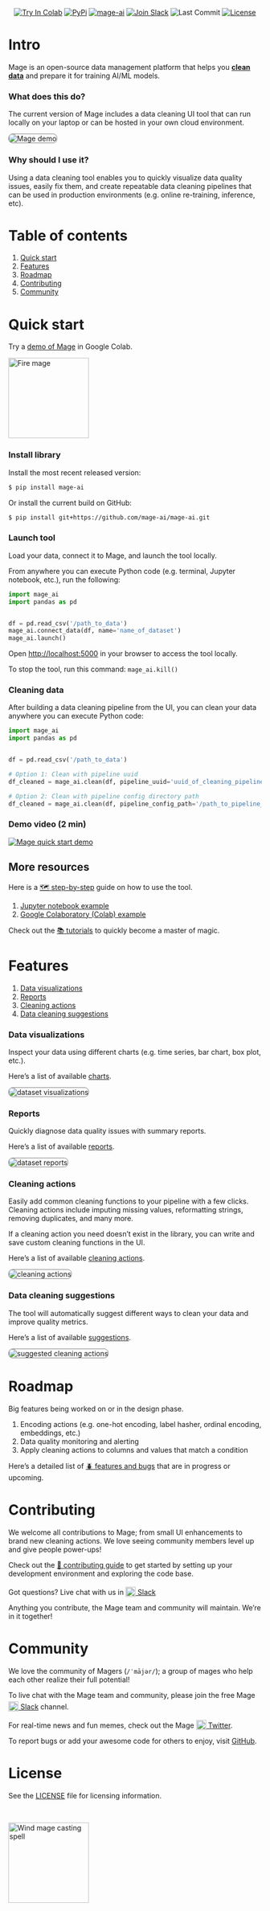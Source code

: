 <div class='myWrapper' markdown='1' align=center>

[![Try In Colab](https://colab.research.google.com/assets/colab-badge.svg)](https://colab.research.google.com/drive/1Pc6dpAolwuSKuoOEpWSWgx6MbNraSMVE?usp=sharing)
[![PyPi](https://img.shields.io/pypi/v/mage-ai?color=orange)](https://pypi.org/project/mage-ai/)
[![mage-ai](https://img.shields.io/circleci/build/gh/mage-ai/mage-ai?color=%23159946&label=CircleCI&logo=circleci)](#)
[![Join Slack](https://img.shields.io/badge/Slack-Join%20Slack-blueviolet?logo=slack)](https://join.slack.com/t/mageai/shared_invite/zt-1adn34w4m-t~TcnPTlo3~5~d_0raOp6A)
![Last Commit](https://img.shields.io/github/last-commit/mage-ai/mage-ai?color=purple&logo=github)
[![License](https://img.shields.io/github/license/mage-ai/mage-ai?color=red)](https://opensource.org/licenses/Apache-2.0)
</div>


# Intro
Mage is an open-source data management platform
that helps you
<span style="text-decoration: underline"><b>clean data</b></span> and
prepare it for training AI/ML models.

### What does this do?
The current version of Mage includes a data cleaning UI tool that can run locally on your laptop or
can be hosted in your own cloud environment.

<img
  alt="Mage demo"
  src="media/quick-demo.gif"
  style="border: 1px solid gray; border-radius: 8px;"
/>

### Why should I use it?
Using a data cleaning tool enables you to quickly visualize data quality issues,
easily fix them, and create repeatable data cleaning pipelines that can be used in
production environments (e.g. online re-training, inference, etc).

# Table of contents
1. [Quick start](#quick-start)
1. [Features](#features)
1. [Roadmap](#roadmap)
1. [Contributing](#contributing)
1. [Community](#community)

# Quick start

Try a [demo of Mage](https://colab.research.google.com/drive/1Pc6dpAolwuSKuoOEpWSWgx6MbNraSMVE?usp=sharing) in Google Colab.

<img alt="Fire mage" height="160" src="media/mage-fire-charging-up.svg" />

### Install library
Install the most recent released version:
```bash
$ pip install mage-ai
```

Or install the current build on GitHub:
```bash
$ pip install git+https://github.com/mage-ai/mage-ai.git
```

### Launch tool
Load your data, connect it to Mage, and launch the tool locally.


From anywhere you can execute Python code (e.g. terminal, Jupyter notebook, etc.),
run the following:

```python
import mage_ai
import pandas as pd


df = pd.read_csv('/path_to_data')
mage_ai.connect_data(df, name='name_of_dataset')
mage_ai.launch()
```

Open [http://localhost:5000](http://localhost:5000) in your browser to access the tool locally.

To stop the tool, run this command: `mage_ai.kill()`

### Cleaning data
After building a data cleaning pipeline from the UI,
you can clean your data anywhere you can execute Python code:

```python
import mage_ai
import pandas as pd


df = pd.read_csv('/path_to_data')

# Option 1: Clean with pipeline uuid
df_cleaned = mage_ai.clean(df, pipeline_uuid='uuid_of_cleaning_pipeline')

# Option 2: Clean with pipeline config directory path
df_cleaned = mage_ai.clean(df, pipeline_config_path='/path_to_pipeline_config_dir')
```

### Demo video (2 min)

[![Mage quick start demo](media/mage-demo-quick-start-youtube-preview.png)](https://www.youtube.com/watch?v=cRib1zOaqWs "Mage quick start demo")

## More resources

Here is a [🗺️ step-by-step](docs/tutorials/quick-start.md) guide on how to use the tool.

1. [Jupyter notebook example](docs/tutorials/assets/quick-start.ipynb)
1. [Google Colaboratory (Colab) example](https://colab.research.google.com/drive/1Pc6dpAolwuSKuoOEpWSWgx6MbNraSMVE?usp=sharing)

Check out the [📚 tutorials](docs/tutorials/README.md) to quickly become a master of magic.

# Features

1. [Data visualizations](#data-visualizations)
1. [Reports](#reports)
1. [Cleaning actions](#cleaning-actions)
1. [Data cleaning suggestions](#data-cleaning-suggestions)

### Data visualizations
Inspect your data using different charts (e.g. time series, bar chart, box plot, etc.).

Here’s a list of available [charts](docs/charts/README.md).

<img
  alt="dataset visualizations"
  src="media/dataset-overview-visualizations.png"
  style="border: 1px solid gray; border-radius: 8px;"
/>

### Reports
Quickly diagnose data quality issues with summary reports.

Here’s a list of available [reports](docs/reports/README.md).

<img
  alt="dataset reports"
  src="media/dataset-overview-reports.png"
  style="border: 1px solid gray; border-radius: 8px;"
/>

### Cleaning actions
Easily add common cleaning functions to your pipeline with a few clicks.
Cleaning actions include imputing missing values, reformatting strings, removing duplicates,
and many more.

If a cleaning action you need doesn’t exist in the library,
you can write and save custom cleaning functions in the UI.

Here’s a list of available [cleaning actions](docs/actions/README.md).

<img
  alt="cleaning actions"
  src="media/dataset-overview-actions-preview.png"
  style="border: 1px solid gray; border-radius: 8px;"
/>

### Data cleaning suggestions
The tool will automatically suggest different ways to clean your data and improve quality metrics.

Here’s a list of available [suggestions](docs/suggestions/README.md).

<img
  alt="suggested cleaning actions"
  src="media/dataset-overview.png"
  style="border: 1px solid gray; border-radius: 8px;"
/>

# Roadmap
Big features being worked on or in the design phase.

1. Encoding actions (e.g. one-hot encoding, label hasher, ordinal encoding, embeddings, etc.)
1. Data quality monitoring and alerting
1. Apply cleaning actions to columns and values that match a condition

Here’s a detailed list of [🪲 features and bugs](https://airtable.com/shrE1pn6fRsVlniOV)
that are in progress or upcoming.

# Contributing
We welcome all contributions to Mage;
from small UI enhancements to brand new cleaning actions.
We love seeing community members level up and give people power-ups!

Check out the [🎁 contributing guide](/docs/contributing/README.md) to get started
by setting up your development environment and
exploring the code base.

Got questions? Live chat with us in
[<img alt="Slack" height="20" src="https://thepostsportsbar.com/wp-content/uploads/2017/02/Slack-Logo.png" style="position: relative; top: 4px;" /> Slack](https://www.mage.ai/chat)

Anything you contribute, the Mage team and community will maintain. We’re in it together!

# Community
We love the community of Magers (`/ˈmājər/`);
a group of mages who help each other realize their full potential!

To live chat with the Mage team and community,
please join the free Mage [<img alt="Slack" height="20" src="https://thepostsportsbar.com/wp-content/uploads/2017/02/Slack-Logo.png" style="position: relative; top: 4px;" /> Slack](https://www.mage.ai/chat)
channel.

For real-time news and fun memes, check out the Mage
[<img alt="Twitter" height="20" src="https://upload.wikimedia.org/wikipedia/commons/thumb/4/4f/Twitter-logo.svg/2491px-Twitter-logo.svg.png" style="position: relative; top: 4px;" /> Twitter](https://twitter.com/mage_ai).

To report bugs or add your awesome code for others to enjoy,
visit [GitHub](https://github.com/mage-ai/mage-ai).

# License
See the [LICENSE](LICENSE) file for licensing information.

<br />

[<img alt="Wind mage casting spell" height="160" src="media/mage-wind-casting-spell.svg" />](https://www.mage.ai/)
